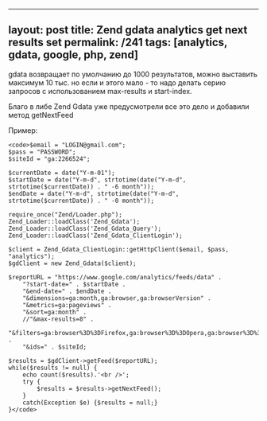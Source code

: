---
layout: post
title: Zend gdata analytics get next results set
permalink: /241
tags: [analytics, gdata, google, php, zend]
----

gdata возвращает по умолчанию до 1000 результатов, можно выставить максимум 10
тыс. но если и этого мало - то надо делать серию запросов с использованием
max-results и start-index.


Благо в либе Zend Gdata уже предусмотрели все это дело и добавили метод
getNextFeed


Пример:

    
    <code>$email = "LOGIN@gmail.com";
    $pass = "PASSWORD";
    $siteId = "ga:2266524";
    
    $currentDate = date("Y-m-01");
    $startDate = date("Y-m-d", strtotime(date("Y-m-d", strtotime($currentDate)) . " -6 month"));
    $endDate = date("Y-m-d", strtotime(date("Y-m-d", strtotime($currentDate)) . " -0 month"));
    
    require_once("Zend/Loader.php");
    Zend_Loader::loadClass('Zend_Gdata');
    Zend_Loader::loadClass('Zend_Gdata_Query');
    Zend_Loader::loadClass('Zend_Gdata_ClientLogin');
    
    $client = Zend_Gdata_ClientLogin::getHttpClient($email, $pass, "analytics");
    $gdClient = new Zend_Gdata($client); 
    
    $reportURL = "https://www.google.com/analytics/feeds/data" .
    	"?start-date=" . $startDate .
    	"&end-date=" . $endDate . 
    	"&dimensions=ga:month,ga:browser,ga:browserVersion" .
    	"&metrics=ga:pageviews" .
    	"&sort=ga:month" .
    	//"&max-results=8" .
    	"&filters=ga:browser%3D%3DFirefox,ga:browser%3D%3DOpera,ga:browser%3D%3DChrome,ga:browser%3D%3DInternet%20Explorer" . 
    	"&ids=" . $siteId;
    
    $results = $gdClient->getFeed($reportURL);
    while($results != null) {
    	echo count($results).'<br />';
    	try {
    		$results = $results->getNextFeed();
    	}
    	catch(Exception $e) {$results = null;}
    }</code>

